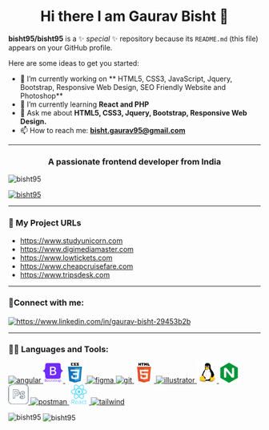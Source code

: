 <h1 align="center"> Hi there I am Gaurav Bisht  👋</h1>

**bisht95/bisht95** is a ✨ _special_ ✨ repository because its `README.md` (this file) appears on your GitHub profile.

Here are some ideas to get you started:

- 🔭 I’m currently working on ** HTML5, CSS3, JavaScript, Jquery, Bootstrap, Responsive Web Design, SEO Friendly Website and Photoshop**
- 🌱 I’m currently learning **React and PHP**
- 💬 Ask me about  **HTML5, CSS3, Jquery, Bootstrap, Responsive Web Design.**
- 📫 How to reach me: **bisht.gaurav95@gmail.com**
                      

<hr>
<h3 align="center">A passionate frontend developer from India</h3>

<p align="left"> <img src="https://komarev.com/ghpvc/?username=bisht95&label=Profile%20views&color=0e75b6&style=flat" alt="bisht95" /> </p>

<p align="left"> <a href="https://github.com/ryo-ma/github-profile-trophy"><img src="https://github-profile-trophy.vercel.app/?username=bisht95" alt="bisht95" /></a> </p>
<hr>

<h3 align="left"> 🚀 My Project URLs</h3>
<ul>
    <li><a href="https://www.studyunicorn.com">https://www.studyunicorn.com </a></li>
    <li><a href="https://www.digimediamaster.com">https://www.digimediamaster.com</a></li>
    <li><a href="https://www.lowtickets.com">https://www.lowtickets.com</a></li>
    <li><a href="https://www.cheapcruisefare.com">https://www.cheapcruisefare.com</a></li>
    <li><a href="https://www.tripsdesk.com">https://www.tripsdesk.com</a></li>
</ul>


<hr>
<h3 align="left">🤝Connect with me:</h3>
<p align="left">
<a href="https://linkedin.com/in/https://www.linkedin.com/in/gaurav-bisht-29453b2b" target="blank"><img align="center" src="https://raw.githubusercontent.com/rahuldkjain/github-profile-readme-generator/master/src/images/icons/Social/linked-in-alt.svg" alt="https://www.linkedin.com/in/gaurav-bisht-29453b2b" height="30" width="40" /></a>
</p>
<hr>

<h3 align="left">👨‍💻 Languages and Tools:</h3>
<p align="left"> <a href="https://angular.io" target="_blank" rel="noreferrer"> <img src="https://angular.io/assets/images/logos/angular/angular.svg" alt="angular" width="40" height="40"/> </a> <a href="https://getbootstrap.com" target="_blank" rel="noreferrer"> <img src="https://raw.githubusercontent.com/devicons/devicon/master/icons/bootstrap/bootstrap-plain-wordmark.svg" alt="bootstrap" width="40" height="40"/> </a> <a href="https://www.w3schools.com/css/" target="_blank" rel="noreferrer"> <img src="https://raw.githubusercontent.com/devicons/devicon/master/icons/css3/css3-original-wordmark.svg" alt="css3" width="40" height="40"/> </a> <a href="https://www.figma.com/" target="_blank" rel="noreferrer"> <img src="https://www.vectorlogo.zone/logos/figma/figma-icon.svg" alt="figma" width="40" height="40"/> </a> <a href="https://git-scm.com/" target="_blank" rel="noreferrer"> <img src="https://www.vectorlogo.zone/logos/git-scm/git-scm-icon.svg" alt="git" width="40" height="40"/> </a> <a href="https://www.w3.org/html/" target="_blank" rel="noreferrer"> <img src="https://raw.githubusercontent.com/devicons/devicon/master/icons/html5/html5-original-wordmark.svg" alt="html5" width="40" height="40"/> </a> <a href="https://www.adobe.com/in/products/illustrator.html" target="_blank" rel="noreferrer"> <img src="https://www.vectorlogo.zone/logos/adobe_illustrator/adobe_illustrator-icon.svg" alt="illustrator" width="40" height="40"/> </a> <a href="https://www.linux.org/" target="_blank" rel="noreferrer"> <img src="https://raw.githubusercontent.com/devicons/devicon/master/icons/linux/linux-original.svg" alt="linux" width="40" height="40"/> </a> <a href="https://www.nginx.com" target="_blank" rel="noreferrer"> <img src="https://raw.githubusercontent.com/devicons/devicon/master/icons/nginx/nginx-original.svg" alt="nginx" width="40" height="40"/> </a> <a href="https://www.photoshop.com/en" target="_blank" rel="noreferrer"> <img src="https://raw.githubusercontent.com/devicons/devicon/master/icons/photoshop/photoshop-line.svg" alt="photoshop" width="40" height="40"/> </a> <a href="https://postman.com" target="_blank" rel="noreferrer"> <img src="https://www.vectorlogo.zone/logos/getpostman/getpostman-icon.svg" alt="postman" width="40" height="40"/> </a> <a href="https://reactjs.org/" target="_blank" rel="noreferrer"> <img src="https://raw.githubusercontent.com/devicons/devicon/master/icons/react/react-original-wordmark.svg" alt="react" width="40" height="40"/> </a> <a href="https://tailwindcss.com/" target="_blank" rel="noreferrer"> <img src="https://www.vectorlogo.zone/logos/tailwindcss/tailwindcss-icon.svg" alt="tailwind" width="40" height="40"/> </a> </p>

<p><img align="left" src="https://github-readme-stats.vercel.app/api/top-langs?username=bisht95&show_icons=true&locale=en&layout=compact" alt="bisht95" /></p>

<p>&nbsp;<img align="center" src="https://github-readme-stats.vercel.app/api?username=bisht95&show_icons=true&locale=en" alt="bisht95" /></p>
